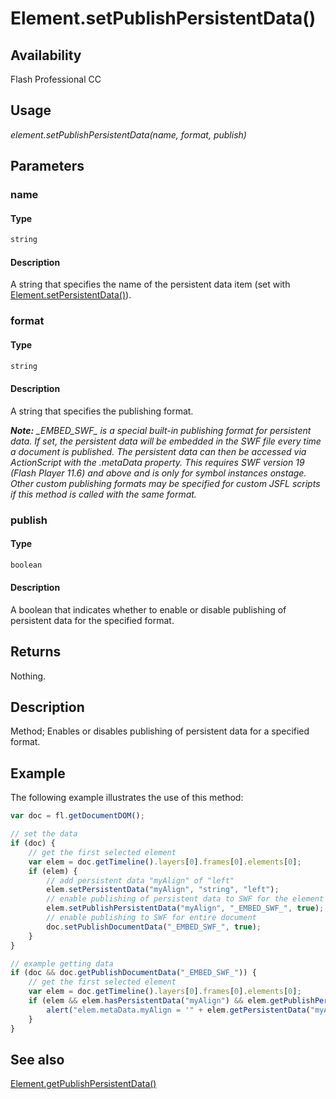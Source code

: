 # Element.setPublishPersistentData()

## Availability

Flash Professional CC

## Usage

*element.setPublishPersistentData(name, format, publish)*

## Parameters

### **name**

#### Type

```typescript
string
```

#### Description

A string that specifies the name of the persistent data item (set with [Element.setPersistentData()](../Element_object/Element17.md)).

### **format**

#### Type

```typescript
string
```

#### Description

A string that specifies the publishing format.


***Note:** \_EMBED\_SWF\_ is a special built-in publishing format for persistent data. If set, the persistent data will be embedded in the SWF file every time a document is published. The persistent data can then be accessed via ActionScript with the .metaData property. This requires SWF version 19 (Flash Player 11.6) and above and is only for symbol instances onstage. Other custom publishing formats may be specified for custom JSFL scripts if this method is called with the same format.*
### **publish**

#### Type

```typescript
boolean
```

#### Description

A boolean that indicates whether to enable or disable publishing of persistent data for the specified format.

## Returns

Nothing.

## Description

Method; Enables or disables publishing of persistent data for a specified format.

## Example

The following example illustrates the use of this method:

```javascript
var doc = fl.getDocumentDOM();

// set the data
if (doc) {
    // get the first selected element
    var elem = doc.getTimeline().layers[0].frames[0].elements[0]; 
    if (elem) {
        // add persistent data "myAlign" of "left" 
        elem.setPersistentData("myAlign", "string", "left");
        // enable publishing of persistent data to SWF for the element
        elem.setPublishPersistentData("myAlign", "_EMBED_SWF_", true);
        // enable publishing to SWF for entire document
        doc.setPublishDocumentData("_EMBED_SWF_", true);
    }
}

// example getting data
if (doc && doc.getPublishDocumentData("_EMBED_SWF_")) {
    // get the first selected element
    var elem = doc.getTimeline().layers[0].frames[0].elements[0];
    if (elem && elem.hasPersistentData("myAlign") && elem.getPublishPersistentData("myAlign", "_EMBED_SWF_")) {
        alert("elem.metaData.myAlign = '" + elem.getPersistentData("myAlign") + "' will be embedded in SWF when published.");
    }
}
```

## See also

[Element.getPublishPersistentData()](../Element_object/Element3.md)
